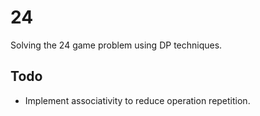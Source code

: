 # 24

Solving the 24 game problem using DP techniques.

## Todo

* Implement associativity to reduce operation repetition.
